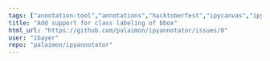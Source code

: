 ```yaml
---
tags: ["annotation-tool","annotations","hacktoberfest","ipycanvas","ipywidgets","labeling","labeling-tool","nbdev","voila"]
title: "Add support for class labeling of bbox"
html_url: "https://github.com/palaimon/ipyannotator/issues/8"
user: "ibayer"
repo: "palaimon/ipyannotator"
---
```



